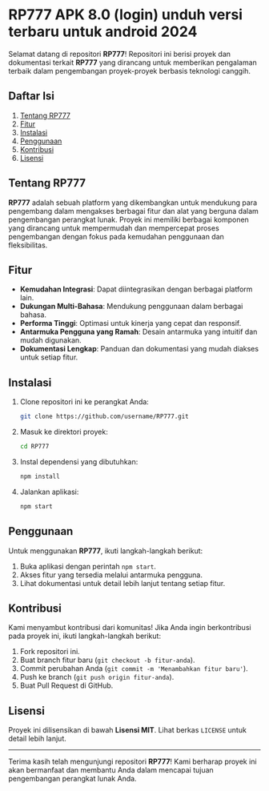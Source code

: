 # RP777 APK 8.0 (login) unduh versi terbaru untuk android 2024

Selamat datang di repositori **RP777**! Repositori ini berisi proyek dan dokumentasi terkait **RP777** yang dirancang untuk memberikan pengalaman terbaik dalam pengembangan proyek-proyek berbasis teknologi canggih.

## Daftar Isi
1. [Tentang RP777](#tentang-rp777)
2. [Fitur](#fitur)
3. [Instalasi](#instalasi)
4. [Penggunaan](#penggunaan)
5. [Kontribusi](#kontribusi)
6. [Lisensi](#lisensi)

## Tentang RP777

**RP777** adalah sebuah platform yang dikembangkan untuk mendukung para pengembang dalam mengakses berbagai fitur dan alat yang berguna dalam pengembangan perangkat lunak. Proyek ini memiliki berbagai komponen yang dirancang untuk mempermudah dan mempercepat proses pengembangan dengan fokus pada kemudahan penggunaan dan fleksibilitas.

## Fitur

- **Kemudahan Integrasi**: Dapat diintegrasikan dengan berbagai platform lain.
- **Dukungan Multi-Bahasa**: Mendukung penggunaan dalam berbagai bahasa.
- **Performa Tinggi**: Optimasi untuk kinerja yang cepat dan responsif.
- **Antarmuka Pengguna yang Ramah**: Desain antarmuka yang intuitif dan mudah digunakan.
- **Dokumentasi Lengkap**: Panduan dan dokumentasi yang mudah diakses untuk setiap fitur.

## Instalasi

1. Clone repositori ini ke perangkat Anda:
    ```bash
    git clone https://github.com/username/RP777.git
    ```

2. Masuk ke direktori proyek:
    ```bash
    cd RP777
    ```

3. Instal dependensi yang dibutuhkan:
    ```bash
    npm install
    ```

4. Jalankan aplikasi:
    ```bash
    npm start
    ```

## Penggunaan

Untuk menggunakan **RP777**, ikuti langkah-langkah berikut:

1. Buka aplikasi dengan perintah `npm start`.
2. Akses fitur yang tersedia melalui antarmuka pengguna.
3. Lihat dokumentasi untuk detail lebih lanjut tentang setiap fitur.

## Kontribusi

Kami menyambut kontribusi dari komunitas! Jika Anda ingin berkontribusi pada proyek ini, ikuti langkah-langkah berikut:

1. Fork repositori ini.
2. Buat branch fitur baru (`git checkout -b fitur-anda`).
3. Commit perubahan Anda (`git commit -m 'Menambahkan fitur baru'`).
4. Push ke branch (`git push origin fitur-anda`).
5. Buat Pull Request di GitHub.

## Lisensi

Proyek ini dilisensikan di bawah **Lisensi MIT**. Lihat berkas `LICENSE` untuk detail lebih lanjut.

---

Terima kasih telah mengunjungi repositori **RP777**! Kami berharap proyek ini akan bermanfaat dan membantu Anda dalam mencapai tujuan pengembangan perangkat lunak Anda.
